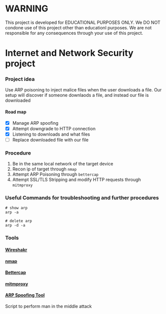 WARNING
=======
This project is developed for EDUCATIONAL PURPOSES ONLY.
We DO NOT condone use of this project other than educationl purposes.
We are not responsible for any consequences through your use of this project.

Internet and Network Security project
=====================================

### Project idea

Use ARP poisoning to inject malice files when the user downloads a file.
Our setup will discover if someone downlaods a file, and instead our file is downloaded

#### Road map

- [x] Manage ARP spoofing
- [x] Attempt downgrade to HTTP connection
- [x] Listening to downloads and what files
- [ ] Replace downloaded file with our file

### Procedure

1) Be in the same local network of the target device
2) Recon ip of target through `nmap`
3) Attempt ARP Poisoning through `bettercap`
4) Attempt SSL/TLS Stripping and modify HTTP requests through `mitmproxy`

### Useful Commands for troubleshooting and further procedures

```
# show arp
arp -a

# delete arp
arp -d -a
```

### Tools

#### [Wireshakr](https://www.wireshark.org/)

#### [nmap](https://nmap.org/)

#### [Bettercap](https://www.bettercap.org/)

#### [mitmproxy](https://mitmproxy.org/)

#### [ARP Spoofing Tool](https://github.com/davidlares/arp-spoofing)

Script to perform man in the middle attack
